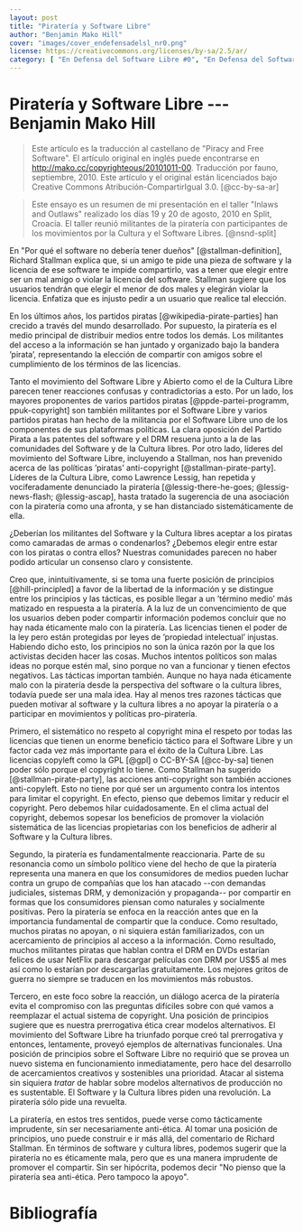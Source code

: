 ```yaml
---
layout: post
title: "Piratería y Software Libre"
author: "Benjamin Mako Hill"
cover: "images/cover_endefensadelsl_nr0.png"
license: https://creativecommons.org/licenses/by-sa/2.5/ar/
category: [ "En Defensa del Software Libre #0", "En Defensa del Software Libre #0-1" ]
---
```


Piratería y Software Libre --- Benjamin Mako Hill
=================================================

> Este artículo es la traducción al castellano de "Piracy and Free
> Software". El artículo original en inglés puede encontrarse en
> <http://mako.cc/copyrighteous/20101011-00>. Traducción por fauno,
> septiembre, 2010. Este artículo y el original están licenciados bajo
> Creative Commons Atribución-CompartirIgual 3.0. [@cc-by-sa-ar]

> Este ensayo es un resumen de mi presentación en el taller "Inlaws
> and Outlaws" realizado los días 19 y 20 de agosto, 2010 en Split,
> Croacia. El taller reunió militantes de la piratería con participantes
> de los movimientos por la Cultura y el Software Libres. [@nsnd-split]

En "Por qué el software no debería tener dueños" [@stallman-definition],
Richard Stallman explica que, si un amigo te pide una pieza de software
y la licencia de ese software te impide compartirlo, vas a tener que
elegir entre ser un mal amigo o violar la licencia del software.
Stallman sugiere que los usuarios tendrán que elegir el menor de dos
males y elegirán violar la licencia. Enfatiza que es injusto pedir a un
usuario que realice tal elección.

En los últimos años, los partidos piratas [@wikipedia-pirate-parties]
han crecido a través del mundo desarrollado. Por supuesto, la piratería
es el medio principal de distribuir medios entre todos los demás. Los
militantes del acceso a la información se han juntado y organizado bajo
la bandera ’pirata’, representando la elección de compartir con amigos
sobre el cumplimiento de los términos de las licencias.

Tanto el movimiento del Software Libre y Abierto como el de la Cultura
Libre parecen tener reacciones confusas y contradictorias a esto. Por un
lado, los mayores proponentes de varios partidos piratas
[@ppde-partei-programm, ppuk-copyright] son también militantes por el
Software Libre y varios partidos piratas han hecho de la militancia por
el Software Libre uno de los componentes de sus plataformas políticas.
La clara oposición del Partido Pirata a las patentes del software y el
DRM resuena junto a la de las comunidades del Software y de la Cultura
libres. Por otro lado, líderes del movimiento del Software Libre,
incluyendo a Stallman, nos han prevenido acerca de las políticas
’piratas’ anti-copyright [@stallman-pirate-party].  Líderes de la
Cultura Libre, como Lawrence Lessig, han repetida y vociferadamente
denunciado la piratería [@lessig-there-he-goes; @lessig-news-flash;
@lessig-ascap], hasta tratado la sugerencia de una asociación con la
piratería como una afronta, y se han distanciado sistemáticamente de
ella.

¿Deberían los militantes del Software y la Cultura libres aceptar a los
piratas como camaradas de armas o condenarlos? ¿Debemos elegir entre
estar con los piratas o contra ellos? Nuestras comunidades parecen no
haber podido articular un consenso claro y consistente.

Creo que, inintuitivamente, si se toma una fuerte posición de principios
[@hill-principled] a favor de la libertad de la información y se
distingue entre los principios y las tácticas, es posible llegar a un
’término medio’ más matizado en respuesta a la piratería. A la luz de un
convencimiento de que los usuarios deben poder compartir información
podemos concluir que no hay nada éticamente malo con la piratería. Las
licencias tienen el poder de la ley pero están protegidas por leyes de
’propiedad intelectual’ injustas. Habiendo dicho esto, los principios no
son la única razón por la que los activistas deciden hacer las cosas.
Muchos intentos políticos son malas ideas no porque estén mal, sino
porque no van a funcionar y tienen efectos negativos. Las tácticas
importan también. Aunque no haya nada éticamente malo con la piratería
desde la perspectiva del software o la cultura libres, todavía puede ser
una mala idea. Hay al menos tres razones tácticas que pueden motivar al
software y la cultura libres a no apoyar la piratería o a participar en
movimientos y políticas pro-piratería.

Primero, el sistemático no respeto al copyright mina el respeto por
todas las licencias que tienen un enorme beneficio táctico para el
Software Libre y un factor cada vez más importante para el éxito de la
Cultura Libre. Las licencias copyleft como la GPL [@gpl] o CC-BY-SA
[@cc-by-sa] tienen poder sólo porque el copyright lo tiene.  Como
Stallman ha sugerido [@stallman-pirate-party], las acciones
anti-copyright son también acciones anti-copyleft. Esto no tiene por qué
ser un argumento contra los intentos para limitar el copyright. En
efecto, pienso que debemos limitar y reducir el copyright. Pero debemos
hilar cuidadosamente. En el clima actual del copyright, debemos sopesar
los beneficios de promover la violación sistemática de las licencias
propietarias con los beneficios de adherir al Software y la Cultura
libres.

Segundo, la piratería es fundamentalmente reaccionaria. Parte de su
resonancia como un símbolo político viene del hecho de que la piratería
representa una manera en que los consumidores de medios pueden luchar
contra un grupo de compañías que los han atacado --con demandas
judiciales, sistemas DRM, y demonización y propaganda-- por compartir en
formas que los consumidores piensan como naturales y socialmente
positivas. Pero la piratería se enfoca en la reacción antes que en la
importancia fundamental de compartir que la conduce. Como resultado,
muchos piratas no apoyan, o ni siquiera están familiarizados, con un
acercamiento de principios al acceso a la información. Como resultado,
muchos militantes piratas que hablan contra el DRM en DVDs estarían
felices de usar NetFlix para descargar películas con DRM por US\$5 al
mes así como lo estarían por descargarlas gratuitamente. Los mejores
gritos de guerra no siempre se traducen en los movimientos más robustos.

Tercero, en este foco sobre la reacción, un diálogo acerca de la
piratería evita el compromiso con las preguntas difíciles sobre con qué
vamos a reemplazar el actual sistema de copyright. Una posición de
principios sugiere que es nuestra prerrogativa ética crear modelos
alternativos. El movimiento del Software Libre ha triunfado porque creó
tal prerrogativa y entonces, lentamente, proveyó ejemplos de
alternativas funcionales. Una posición de principios sobre el Software
Libre no requirió que se provea un nuevo sistema en funcionamiento
inmediatamente, pero hace del desarrollo de acercamientos creativos
y sostenibles una prioridad. Atacar al sistema sin siquiera *tratar* de
hablar sobre modelos alternativos de producción no es sustentable. El
Software y la Cultura libres piden una revolución. La piratería sólo
pide una revuelta.

La piratería, en estos tres sentidos, puede verse como tácticamente
imprudente, sin ser necesariamente anti-ética. Al tomar una posición de
principios, uno puede construir e ir más allá, del comentario de Richard
Stallman. En términos de software y cultura libres, podemos sugerir que
la piratería no es éticamente mala, pero que es una manera imprudente de
promover el compartir. Sin ser hipócrita, podemos decir "No pienso que
la piratería sea anti-ética. Pero tampoco la apoyo".



# Bibliografía


